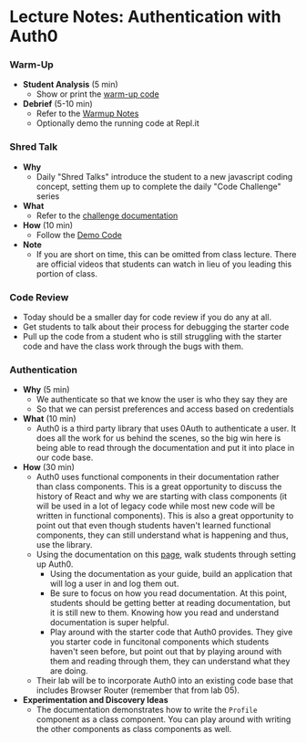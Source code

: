 # Lecture Notes: Authentication with Auth0

### Warm-Up

- **Student Analysis** (5 min)
  - Show or print the [warm-up code](../warm-up/warm-up.md)
- **Debrief** (5-10 min)
  - Refer to the [Warmup Notes](../warm-up/NOTES.md)
  - Optionally demo the running code at Repl.it

### Shred Talk

- **Why**
  - Daily "Shred Talks" introduce the student to a new javascript coding concept, setting them up to complete the daily "Code Challenge" series
- **What**
  - Refer to the [challenge documentation](../challenges/README.md)
- **How** (10 min)
  - Follow the [Demo Code](../challenges/DEMO.md)
- **Note**
  - If you are short on time, this can be omitted from class lecture. There are official videos that students can watch in lieu of you leading this portion of class.

### Code Review
- Today should be a smaller day for code review if you do any at all. 
- Get students to talk about their process for debugging the starter code
- Pull up the code from a student who is still struggling with the starter code and have the class work through the bugs with them.

### Authentication

- **Why** (5 min)
  - We authenticate so that we know the user is who they say they are
  - So that we can persist preferences and access based on credentials
- **What** (10 min)
  - Auth0 is a third party library that uses 0Auth to authenticate a user. It does all the work for us behind the scenes, so the big win here is being able to read through the documentation and put it into place in our code base.
- **How** (30 min)
  - Auth0 uses functional components in their documentation rather than class components. This is a great opportunity to discuss the history of React and why we are starting with class components (it will be used in a lot of legacy code while most new code will be written in functional components). This is also a great opportunity to point out that even though students haven't learned functional components, they can still understand what is happening and thus, use the library. 
  - Using the documentation on this [page](https://auth0.com/docs/libraries/auth0-react), walk students through setting up Auth0.
    - Using the documentation as your guide, build an application that will log a user in and log them out. 
    - Be sure to focus on how you read documentation. At this point, students should be getting better at reading documentation, but it is still new to them. Knowing how you read and understand documentation is super helpful.
    - Play around with the starter code that Auth0 provides. They give you starter code in funcitonal components which students haven't seen before, but point out that by playing around with them and reading through them, they can understand what they are doing.
  - Their lab will be to incorporate Auth0 into an existing code base that includes Browser Router (remember that from lab 05). 
- **Experimentation and Discovery Ideas**
  - The documentation demonstrates how to write the `Profile` component as a class component. You can play around with writing the other components as class components as well. 
